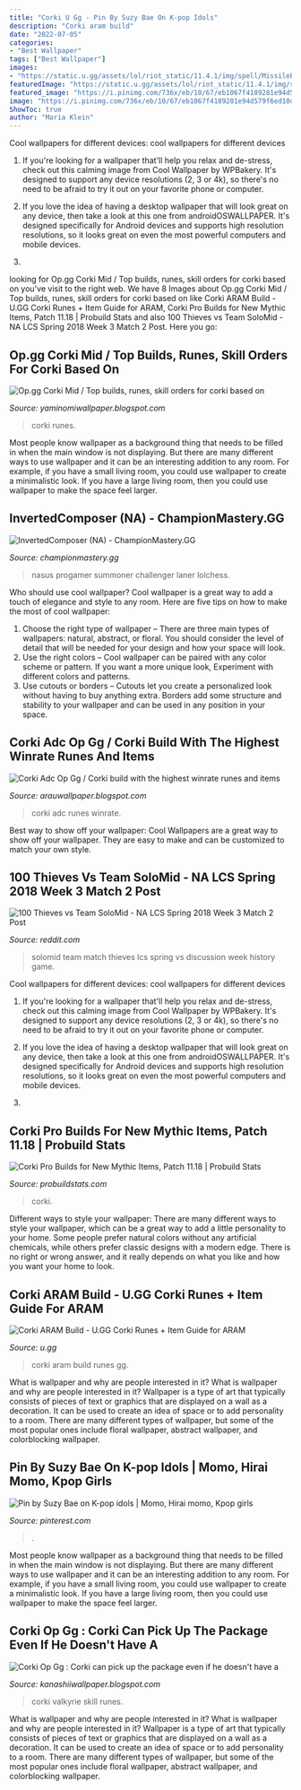```yaml
---
title: "Corki U Gg - Pin By Suzy Bae On K-pop Idols"
description: "Corki aram build"
date: "2022-07-05"
categories:
- "Best Wallpaper"
tags: ["Best Wallpaper"]
images:
- "https://static.u.gg/assets/lol/riot_static/11.4.1/img/spell/MissileBarrage.png"
featuredImage: "https://static.u.gg/assets/lol/riot_static/11.4.1/img/spell/MissileBarrage.png"
featured_image: "https://i.pinimg.com/736x/eb/10/67/eb1067f4189281e94d579f6ed10d0826.jpg"
image: "https://i.pinimg.com/736x/eb/10/67/eb1067f4189281e94d579f6ed10d0826.jpg"
ShowToc: true
author: "Maria Klein"
---
```



Cool wallpapers for different devices:
cool wallpapers for different devices 

1. If you're looking for a wallpaper that'll help you relax and de-stress, check out this calming image from Cool Wallpaper by WPBakery. It's designed to support any device resolutions (2, 3 or 4k), so there's no need to be afraid to try it out on your favorite phone or computer.

2. If you love the idea of having a desktop wallpaper that will look great on any device, then take a look at this one from androidOSWALLPAPER. It's designed specifically for Android devices and supports high resolution resolutions, so it looks great on even the most powerful computers and mobile devices.

3.

	

		
looking for Op.gg Corki Mid / Top builds, runes, skill orders for corki based on you've visit to the right web. We have 8 Images about Op.gg Corki Mid / Top builds, runes, skill orders for corki based on like Corki ARAM Build - U.GG Corki Runes + Item Guide for ARAM, Corki Pro Builds for New Mythic Items, Patch 11.18 | Probuild Stats and also 100 Thieves vs Team SoloMid - NA LCS Spring 2018 Week 3 Match 2 Post. Here you go:
		
    
## Op.gg Corki Mid / Top Builds, Runes, Skill Orders For Corki Based On

<img loading=lazy src="https://i.redd.it/19v2q5tfhff41.png" onerror="this.onerror=null;this.src='https://tse1.mm.bing.net/th?id=OIP.VPt0mxjEYntF_QH8p9RXbQHaDa&amp;pid=15.1';" alt="Op.gg Corki Mid / Top builds, runes, skill orders for corki based on">

_Source: yaminomiwallpaper.blogspot.com_

>corki runes. 

	

Most people know wallpaper as a background thing that needs to be filled in when the main window is not displaying. But there are many different ways to use wallpaper and it can be an interesting addition to any room. For example, if you have a small living room, you could use wallpaper to create a minimalistic look. If you have a large living room, then you could use wallpaper to make the space feel larger.

    
## InvertedComposer (NA) - ChampionMastery.GG

<img loading=lazy src="https://championmastery.gg/img/profileIcons/720.png" onerror="this.onerror=null;this.src='https://tse4.mm.bing.net/th?id=OIP.HEjv0QUZfvJjEUauXNYYsgAAAA&amp;pid=15.1';" alt="InvertedComposer (NA) - ChampionMastery.GG">

_Source: championmastery.gg_

>nasus progamer summoner challenger laner lolchess. 

	

Who should use cool wallpaper?
Cool wallpaper is a great way to add a touch of elegance and style to any room. Here are five tips on how to make the most of cool wallpaper: 
1) Choose the right type of wallpaper – There are three main types of wallpapers: natural, abstract, or floral. You should consider the level of detail that will be needed for your design and how your space will look. 
2) Use the right colors – Cool wallpaper can be paired with any color scheme or pattern. If you want a more unique look, Experiment with different colors and patterns. 
3) Use cutouts or borders – Cutouts let you create a personalized look without having to buy anything extra. Borders add some structure and stability to your wallpaper and can be used in any position in your space.

    
## Corki Adc Op Gg / Corki Build With The Highest Winrate Runes And Items

<img loading=lazy src="https://opgg-static.akamaized.net/images/profile_icons/profileIcon4652.jpg?image=q_auto:best&amp;v=1518361200" onerror="this.onerror=null;this.src='https://tse4.mm.bing.net/th?id=OIP.z6Tt8gkscH7Bxxd2OEBj7QAAAA&amp;pid=15.1';" alt="Corki Adc Op Gg / Corki build with the highest winrate runes and items">

_Source: arauwallpaper.blogspot.com_

>corki adc runes winrate. 

	

Best way to show off your wallpaper:
Cool Wallpapers are a great way to show off your wallpaper. They are easy to make and can be customized to match your own style.

    
## 100 Thieves Vs Team SoloMid - NA LCS Spring 2018 Week 3 Match 2 Post

<img loading=lazy src="https://i.imgur.com/Bhb9DOI.jpg" onerror="this.onerror=null;this.src='https://tse3.mm.bing.net/th?id=OIP.0nbgi0QhzqEeYQeVxO855QHaEK&amp;pid=15.1';" alt="100 Thieves vs Team SoloMid - NA LCS Spring 2018 Week 3 Match 2 Post">

_Source: reddit.com_

>solomid team match thieves lcs spring vs discussion week history game. 

	

Cool wallpapers for different devices:
cool wallpapers for different devices 

1. If you're looking for a wallpaper that'll help you relax and de-stress, check out this calming image from Cool Wallpaper by WPBakery. It's designed to support any device resolutions (2, 3 or 4k), so there's no need to be afraid to try it out on your favorite phone or computer.

2. If you love the idea of having a desktop wallpaper that will look great on any device, then take a look at this one from androidOSWALLPAPER. It's designed specifically for Android devices and supports high resolution resolutions, so it looks great on even the most powerful computers and mobile devices.

3.

    
## Corki Pro Builds For New Mythic Items, Patch 11.18 | Probuild Stats

<img loading=lazy src="https://static.u.gg/assets/lol/riot_static/11.18.1/img/item/2033.png" onerror="this.onerror=null;this.src='https://tse1.mm.bing.net/th?id=OIP.foaWEb3TdSKoP7UAeara-wAAAA&amp;pid=15.1';" alt="Corki Pro Builds for New Mythic Items, Patch 11.18 | Probuild Stats">

_Source: probuildstats.com_

>corki. 

	

Different ways to style your wallpaper:
There are many different ways to style your wallpaper, which can be a great way to add a little personality to your home. Some people prefer natural colors without any artificial chemicals, while others prefer classic designs with a modern edge. There is no right or wrong answer, and it really depends on what you like and how you want your home to look.

    
## Corki ARAM Build - U.GG Corki Runes + Item Guide For ARAM

<img loading=lazy src="https://static.u.gg/assets/lol/riot_static/11.4.1/img/spell/MissileBarrage.png" onerror="this.onerror=null;this.src='https://tse3.mm.bing.net/th?id=OIP.suY-gMimNS-3tvLi73TebAAAAA&amp;pid=15.1';" alt="Corki ARAM Build - U.GG Corki Runes + Item Guide for ARAM">

_Source: u.gg_

>corki aram build runes gg. 

	

What is wallpaper and why are people interested in it?
What is wallpaper and why are people interested in it?
Wallpaper is a type of art that typically consists of pieces of text or graphics that are displayed on a wall as a decoration. It can be used to create an idea of space or to add personality to a room. There are many different types of wallpaper, but some of the most popular ones include floral wallpaper, abstract wallpaper, and colorblocking wallpaper.

    
## Pin By Suzy Bae On K-pop Idols | Momo, Hirai Momo, Kpop Girls

<img loading=lazy src="https://i.pinimg.com/736x/eb/10/67/eb1067f4189281e94d579f6ed10d0826.jpg" onerror="this.onerror=null;this.src='https://tse2.mm.bing.net/th?id=OIP.Lmpul0kp3K-o5oCVaRaLXwHaJQ&amp;pid=15.1';" alt="Pin by Suzy Bae on K-pop idols | Momo, Hirai momo, Kpop girls">

_Source: pinterest.com_

>. 

	

Most people know wallpaper as a background thing that needs to be filled in when the main window is not displaying. But there are many different ways to use wallpaper and it can be an interesting addition to any room. For example, if you have a small living room, you could use wallpaper to create a minimalistic look. If you have a large living room, then you could use wallpaper to make the space feel larger.

    
## Corki Op Gg : Corki Can Pick Up The Package Even If He Doesn&#039;t Have A

<img loading=lazy src="https://preview.redd.it/v28orl5h7gt21.jpg?auto=webp&amp;s=58fa363422c519a21b67d86ca43e1683edbe6983" onerror="this.onerror=null;this.src='https://tse2.mm.bing.net/th?id=OIP.3Xtn4jnVsptkuHZy6JjMVgHaQB&amp;pid=15.1';" alt="Corki Op Gg : Corki can pick up the package even if he doesn&#039;t have a">

_Source: kanashiiwallpaper.blogspot.com_

>corki valkyrie skill runes. 

	

What is wallpaper and why are people interested in it?
What is wallpaper and why are people interested in it?
Wallpaper is a type of art that typically consists of pieces of text or graphics that are displayed on a wall as a decoration. It can be used to create an idea of space or to add personality to a room. There are many different types of wallpaper, but some of the most popular ones include floral wallpaper, abstract wallpaper, and colorblocking wallpaper.

